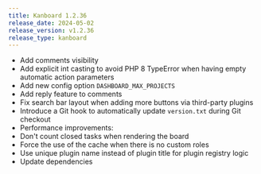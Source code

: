 ```yaml
---
title: Kanboard 1.2.36
release_date: 2024-05-02
release_version: v1.2.36
release_type: kanboard
---
```


* Add comments visibility
* Add explicit int casting to avoid PHP 8 TypeError when having empty automatic action parameters
* Add new config option `DASHBOARD_MAX_PROJECTS`
* Add reply feature to comments
* Fix search bar layout when adding more buttons via third-party plugins
* Introduce a Git hook to automatically update `version.txt` during Git checkout
* Performance improvements:
* Don't count closed tasks when rendering the board
* Force the use of the cache when there is no custom roles
* Use unique plugin name instead of plugin title for plugin registry logic
* Update dependencies
